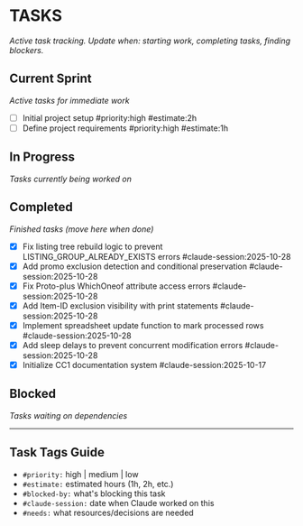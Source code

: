 # TASKS
_Active task tracking. Update when: starting work, completing tasks, finding blockers._

## Current Sprint
_Active tasks for immediate work_

- [ ] Initial project setup #priority:high #estimate:2h
- [ ] Define project requirements #priority:high #estimate:1h

## In Progress
_Tasks currently being worked on_

## Completed
_Finished tasks (move here when done)_

- [x] Fix listing tree rebuild logic to prevent LISTING_GROUP_ALREADY_EXISTS errors #claude-session:2025-10-28
- [x] Add promo exclusion detection and conditional preservation #claude-session:2025-10-28
- [x] Fix Proto-plus WhichOneof attribute access errors #claude-session:2025-10-28
- [x] Add Item-ID exclusion visibility with print statements #claude-session:2025-10-28
- [x] Implement spreadsheet update function to mark processed rows #claude-session:2025-10-28
- [x] Add sleep delays to prevent concurrent modification errors #claude-session:2025-10-28
- [x] Initialize CC1 documentation system #claude-session:2025-10-17

## Blocked
_Tasks waiting on dependencies_

---

## Task Tags Guide
- `#priority:` high | medium | low
- `#estimate:` estimated hours (1h, 2h, etc.)
- `#blocked-by:` what's blocking this task
- `#claude-session:` date when Claude worked on this
- `#needs:` what resources/decisions are needed
